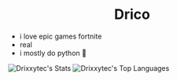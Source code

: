 <h1 style="text-align: center;">Drico</h1>

- i love epic games fortnite
- real
- i mostly do python 🤑


![Drixxytec's Stats](https://github-readme-stats.vercel.app/api?username=Drixxytec&theme=highcontrast&show_icons=true&hide_border=true&count_private=false) ![Drixxytec's Top Languages](https://github-readme-stats.vercel.app/api/top-langs/?username=Drixxytec&theme=highcontrast&show_icons=true&hide_border=true&layout=compact)



